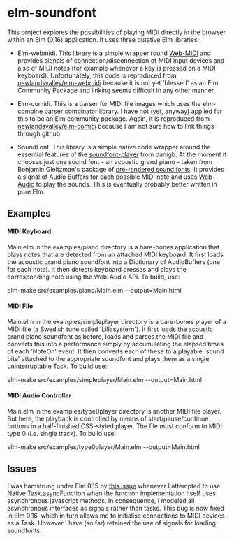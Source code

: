 elm-soundfont
=============

This project explores the possibilities of playing MIDI directly in the browser within an Elm (0.16) application.  It uses three putative Elm libraries:

*   Elm-webmidi.  This library is a simple wrapper round [Web-MIDI](http://www.w3.org/TR/webmidi/) and provides signals of connection/disconnection of MIDI input devices and also of MIDI notes (for example whenever a key is pressed on a MIDI keyboard).  Unfortunately, this code is reproduced from [newlandsvalley/elm-webmidi](https://github.com/newlandsvalley/elm-webmidi) because it is not yet 'blessed' as an Elm Community Package and linking seems difficult in any other manner.

*   Elm-comidi.  This is a parser for MIDI file images which uses the elm-combine parser combinator library.  I have not (yet, anyway) applied for this to be an Elm community package.  Again, it is reproduced from [newlandsvalley/elm-comidi](https://github.com/newlandsvalley/elm-comidi) because I am not sure how to link things through github.

*   SoundFont.  This library is a simple native code wrapper around the essential features of the [soundfont-player](https://github.com/danigb/soundfont-player) from danigb. At the moment it chooses just one sound font - an acoustic grand piano - taken from Benjamin Gleitzman's package of [pre-rendered sound fonts](https://github.com/gleitz/midi-js-soundfonts). It provides a signal of Audio Buffers for each possible MIDI note and uses [Web-Audio](https://webaudio.github.io/web-audio-api/) to play the sounds. This is eventually probably better written in pure Elm.


Examples
--------

#### MIDI Keyboard

Main.elm in the examples/piano directory is a bare-bones application that plays notes that are detected from an attached MIDI keyboard.  It first loads the acoustic grand piano soundfont into a Dictionary of AudioBuffers (one for each note).  It then detects keyboard presses and plays the corresponding note using the Web-Audio API.  To build, use:

elm-make src/examples/piano/Main.elm --output=Main.html

#### MIDI File

Main.elm in the examples/simpleplayer directory is a bare-bones player of a MIDI file (a Swedish tune called 'Lillasystern').  It first loads the acoustic grand piano soundfont as before, loads and parses the MIDI file and converts this into a performance simply by accumulating the elapsed times of each 'NoteOn' event. It then converts each of these to a playable 'sound bite' attached to the appropriate soundfont and plays them as a single uninterruptable Task.  To build use:

elm-make src/examples/simpleplayer/Main.elm --output=Main.html

#### MIDI Audio Controller

Main.elm in the examples/type0player directory is another MIDI file player. But here, the playback is controlled by means of start/pause/continue buttons in a half-finished CSS-styled player. The file must conform to MIDI type 0 (i.e. single track). To build use:

elm-make src/examples/type0player/Main.elm --output=Main.html


Issues
------

I was hamstrung under Elm 0.15 by [this issue](https://github.com/elm-lang/core/issues/240) whenever I attempted to use Native Task.asyncFunction when the function implementation itself uses asynchronous javascript methods.  In consequence, I modeled all asynchronous interfaces as signals rather than tasks. This bug is now fixed in Elm 0.16, which in turn allows me to initialise connections to MIDI devices as a Task.  However I have (so far) retained the use of signals for loading soundfonts.







 




